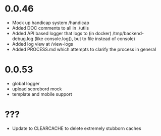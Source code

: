 # 0.0.46
- Mock up handicap system /handicap
- Added DOC comments to all in ./utils
- Added API based logger that logs to (in docker) /tmp/backend-debug.log (like console.log(), but to file instead of console)
- Added log view at /view-logs
- Added PROCESS.md which attempts to clarify the process in general

# 0.0.53
- global logger
- upload scorebord mock
- template and mobile support

# ???
- Update to CLEARCACHE to delete extremely stubborn caches
